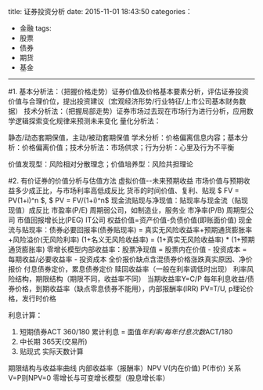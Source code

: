 title: 证券投资分析
date: 2015-11-01 18:43:50
categories：
- 金融 
tags:
- 股票
- 债券
- 期货
- 基金
---

#1. 
基本分析法：（把握价格走势）证券价值及价格基本要素分析，评估证券投资价值与合理价位，提出投资建议（宏观经济形势/行业特征/上市公司基本财务数据）
技术分析法：（把握局部走势）证券市场过去现在市场行为进行分析，应用数学逻辑探索变化规律来预测未来变化
量化分析法：

静态/动态套期保值，主动/被动套期保值
学术分析：价格偏离信息内容；基本分析：价格偏离价值；技术分析法：市场供求；行为分析：心里及行为不平衡

价值发现型：风险相对分散理念；价值培养型：风险共担理论

#2. 有价证券的价值分析与估值方法
虚拟价值--未来预期收益
市场价值与预期收益多少成正比，与市场利率高低成反比
货币的时间价值、复利、贴现 $ FV = PV(1+i)^n $, $ PV = FV/(1+i)^n$
现金流贴现与净现值：贴现率与现金流（贴现现值）成反比
市盈率(P/E) 周期弱公司，如制造业，服务业
市净率(P/B) 周期型公司
市值回报增长比(PEG) IT公司
权益价值=资产价值-负债价值(即账面价值)
现金流与贴现率：债券必要回报率(债券贴现率) = 真实无风险收益率+预期通货膨胀率+风险溢价(无风险利率)
(1+名义无风险收益率) = (1+真实无风险收益率) * (1+预期通货膨胀率)
零增长模型内部收益率：股票净现值 = 股票内在价值 - 投资成本 = 每期收益/必要收益率 - 投资成本
全价报价缺点含混债券价格涨跌真实原因、净价报价
付息债券定价，累息债券定价
赎回收益率（一般在利率调低时出现）
利率风险结构，期限结构（期限不同，收益率不同）
当期收益率Y=C/P 每年利息收益/债券价格，到期收益率（缺点零息债券不能用），内部报酬率(IRR) 
PV=T/U, p理论价格，发行时价格

利息计算：

1. 短期债券ACT 360/180 累计利息 = 面值*年利率/每年付息次数*ACT/180
2. 中长期 365天(交易所) 
3. 贴现式 实际天数计算

期限结构与收益率曲线
内部收益率（报酬率）NPV V(内在价值) P(市价) 关系 V=P则NPV=0
零增长与可变增长模型（股息增长率）